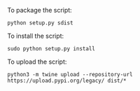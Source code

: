 To package the script:

```
python setup.py sdist
```


To install the script:

```
sudo python setup.py install
```

To upload the script:

```
python3 -m twine upload --repository-url https://upload.pypi.org/legacy/ dist/*
```

